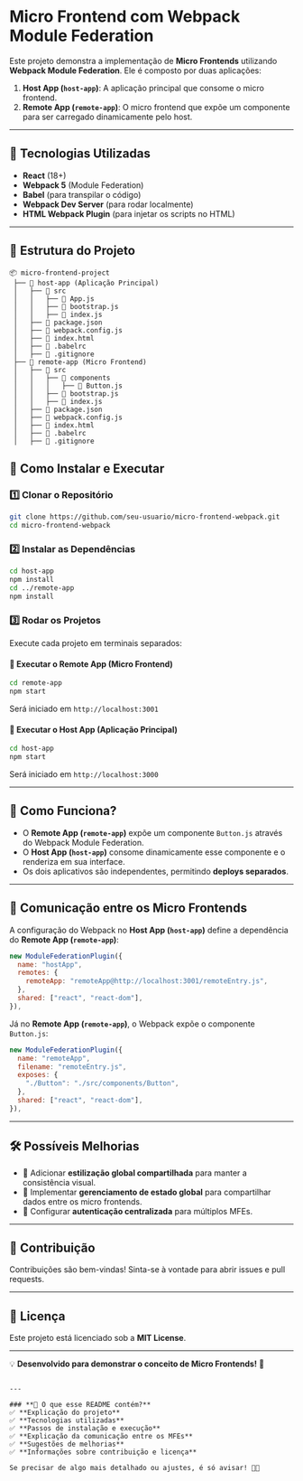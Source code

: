
# Micro Frontend com Webpack Module Federation

Este projeto demonstra a implementação de **Micro Frontends** utilizando **Webpack Module Federation**. Ele é composto por duas aplicações:

1. **Host App (`host-app`)**: A aplicação principal que consome o micro frontend.
2. **Remote App (`remote-app`)**: O micro frontend que expõe um componente para ser carregado dinamicamente pelo host.

---

## 📌 Tecnologias Utilizadas

- **React** (18+)
- **Webpack 5** (Module Federation)
- **Babel** (para transpilar o código)
- **Webpack Dev Server** (para rodar localmente)
- **HTML Webpack Plugin** (para injetar os scripts no HTML)

---

## 📂 Estrutura do Projeto

```
📦 micro-frontend-project
 ├── 📂 host-app (Aplicação Principal)
 │   ├── 📂 src
 │   │   ├── 📜 App.js
 │   │   ├── 📜 bootstrap.js
 │   │   ├── 📜 index.js
 │   ├── 📜 package.json
 │   ├── 📜 webpack.config.js
 │   ├── 📜 index.html
 │   ├── 📜 .babelrc
 │   ├── 📜 .gitignore
 ├── 📂 remote-app (Micro Frontend)
 │   ├── 📂 src
 │   │   ├── 📂 components
 │   │   │   ├── 📜 Button.js
 │   │   ├── 📜 bootstrap.js
 │   │   ├── 📜 index.js
 │   ├── 📜 package.json
 │   ├── 📜 webpack.config.js
 │   ├── 📜 index.html
 │   ├── 📜 .babelrc
 │   ├── 📜 .gitignore
```


## 🚀 Como Instalar e Executar

### 1️⃣ Clonar o Repositório
```sh
git clone https://github.com/seu-usuario/micro-frontend-webpack.git
cd micro-frontend-webpack
```

### 2️⃣ Instalar as Dependências
```sh
cd host-app
npm install
cd ../remote-app
npm install
```

### 3️⃣ Rodar os Projetos
Execute cada projeto em terminais separados:

#### 📌 Executar o **Remote App** (Micro Frontend)
```sh
cd remote-app
npm start
```
Será iniciado em `http://localhost:3001`

#### 📌 Executar o **Host App** (Aplicação Principal)
```sh
cd host-app
npm start
```
Será iniciado em `http://localhost:3000`

---

## 🎯 Como Funciona?

- O **Remote App (`remote-app`)** expõe um componente `Button.js` através do Webpack Module Federation.
- O **Host App (`host-app`)** consome dinamicamente esse componente e o renderiza em sua interface.
- Os dois aplicativos são independentes, permitindo **deploys separados**.

---

## 🔗 Comunicação entre os Micro Frontends

A configuração do Webpack no **Host App (`host-app`)** define a dependência do **Remote App (`remote-app`)**:

```javascript
new ModuleFederationPlugin({
  name: "hostApp",
  remotes: {
    remoteApp: "remoteApp@http://localhost:3001/remoteEntry.js",
  },
  shared: ["react", "react-dom"],
}),
```

Já no **Remote App (`remote-app`)**, o Webpack expõe o componente `Button.js`:

```javascript
new ModuleFederationPlugin({
  name: "remoteApp",
  filename: "remoteEntry.js",
  exposes: {
    "./Button": "./src/components/Button",
  },
  shared: ["react", "react-dom"],
}),
```

---

## 🛠 Possíveis Melhorias

- 📌 Adicionar **estilização global compartilhada** para manter a consistência visual.
- 📌 Implementar **gerenciamento de estado global** para compartilhar dados entre os micro frontends.
- 📌 Configurar **autenticação centralizada** para múltiplos MFEs.

---

## 🤝 Contribuição

Contribuições são bem-vindas! Sinta-se à vontade para abrir issues e pull requests.

---

## 📜 Licença

Este projeto está licenciado sob a **MIT License**.

---

💡 **Desenvolvido para demonstrar o conceito de Micro Frontends!** 🚀
```

---

### **📌 O que esse README contém?**
✅ **Explicação do projeto**  
✅ **Tecnologias utilizadas**  
✅ **Passos de instalação e execução**  
✅ **Explicação da comunicação entre os MFEs**  
✅ **Sugestões de melhorias**  
✅ **Informações sobre contribuição e licença**  

Se precisar de algo mais detalhado ou ajustes, é só avisar! 🚀😃